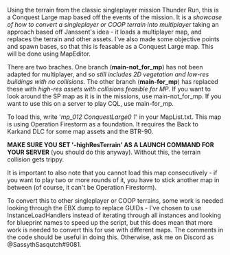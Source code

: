 Using the terrain from the classic singleplayer mission Thunder Run, this is a Conquest Large map based off the events of the mission. It is a *showcase of how to convert a singleplayer or COOP terrain into multiplayer* taking an approach based off Janssent's idea - it loads a multiplayer map, and replaces the terrain and other assets. I've also made some objective points and spawn bases, so that this is feasable as a Conquest Large map. This will be done using MapEditor.

There are two braches. One branch (**main-not_for_mp**) has not been adapted for multiplayer, and so *still includes 2D vegetation and low-res buildings with no collisions*. The other branch (**main-for_mp**) has replaced these with *high-res assets with collisions feasible for MP*. If you want to look around the SP map as it is in the missions, use main-not_for_mp. If you want to use this on a server to play CQL, use main-for_mp.

To load this, write '*mp_012 ConquestLarge0 1*' in your MapList.txt. This map is using Operation Firestorm as a foundation. It requires the Back to Karkand DLC for some map assets and the BTR-90.

**MAKE SURE YOU SET '-highResTerrain' AS A LAUNCH COMMAND FOR YOUR SERVER** (you should do this anyway). Without this, the terrain collision gets trippy.

It is important to also note that you cannot load this map consecutively - if you want to play two or more rounds of it, you have to stick another map in between (of course, it can't be Operation Firestorm).

To convert this to other singleplayer or COOP terrains, some work is needed looking through the EBX dump to replace GUIDs - I've chosen to use InstanceLoadHandlers instead of iterating through all instances and looking for blueprint names to speed up the script, but this does mean that more work is needed to convert this for use with different maps. The comments in the code should be useful in doing this. Otherwise, ask me on Discord as @SassythSasqutch#9081.
